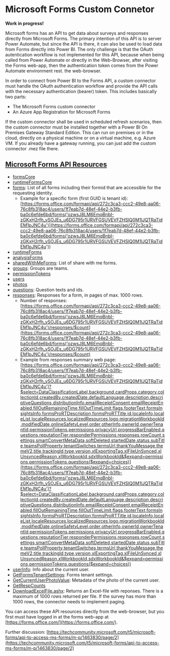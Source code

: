 # Microsoft Forms Custom Connetor
**Work in progress!**

Microsoft forms has an API to get data about surveys and responses directly from Microsoft Forms. 
The primary intention of this API is to server Power Automate, but since the API is there, it can 
also be used to load data from Forms directly into Power BI. The only challenge is that the OAuth 
autentication workflow is not implemented for this API, because when being called from Power Automate 
or directly in the Web-Browser, after visiting the Forms web-app, then the authentication token comes
from the Power Automate environment rest. the web-browser.

In order to connect from Power BI to the Forms API, a custom connector must handle the OAuth 
authentication workflow and provide the API calls with the necessary authentication (bearer) token. 
This includes basically two parts:

- The Microsoft Forms custom connector
- An Azure App Registration for Microsoft Forms

If the custom connector shall be used in scheduled refresh scenarios, then the custom connector 
must be installed together with a Power BI On Premises Gateway Standard Edition. This can run on 
premises or in the cloud, directly on a physical machine or on a virtual machine, e.g. Azure VM. 
If you already have a gateway running, you can just add the custom connector .mez file there.

## [Microsoft Forms API Resources](https://forms.office.com/formapi/api/$metadata)

- [formsCore](https://forms.office.com/formapi/api/formsCore)
- [runtimeFormsCore](https://forms.office.com/formapi/api/runtimeFormsCore)
- [forms](https://forms.office.com/formapi/api/forms): List of all forms including their formid that are accessible for the requesting identity.
  - Example for a specific form (first GUID is tenant id): [https://forms.office.com/formapi/api/272c3ca3-ccc2-49e8-aa06-76c8fb318ac4/users/1f7eab7d-48ef-44e2-b3fb-ba0c6efde6bd/forms('ozwsJ8LM6EmqBnbI-zGKxH2rfh_vSOJEs_u6DG795r1URVFGSUVEVFZHSlQ0M1lJQTRaTjdEM1pJNC4u')](https://forms.office.com/formapi/api/272c3ca3-ccc2-49e8-aa06-76c8fb318ac4/users/1f7eab7d-48ef-44e2-b3fb-ba0c6efde6bd/forms('ozwsJ8LM6EmqBnbI-zGKxH2rfh_vSOJEs_u6DG795r1URVFGSUVEVFZHSlQ0M1lJQTRaTjdEM1pJNC4u'))
- [runtimeForms](https://forms.office.com/formapi/api/runtimeForms)
- [analysisForms](https://forms.office.com/formapi/api/analysisForms)
- [sharedWithMeForms](https://forms.office.com/formapi/api/sharedWithMeForms): List of share with me forms.
- [groups](https://forms.office.com/formapi/api/groups): Groups are teams.
- [permissionTokens](https://forms.office.com/formapi/api/permissionTokens)
- [users](https://forms.office.com/formapi/api/users)
- [photos](https://forms.office.com/formapi/api/photos)
- [questions](https://forms.office.com/formapi/api/272c3ca3-ccc2-49e8-aa06-76c8fb318ac4/users/1f7eab7d-48ef-44e2-b3fb-ba0c6efde6bd/forms('ozwsJ8LM6EmqBnbI-zGKxH2rfh_vSOJEs_u6DG795r1URVFGSUVEVFZHSlQ0M1lJQTRaTjdEM1pJNC4u')/questions): Question texts and ids.
- [responses](https://forms.office.com/formapi/api/272c3ca3-ccc2-49e8-aa06-76c8fb318ac4/users/1f7eab7d-48ef-44e2-b3fb-ba0c6efde6bd/forms('ozwsJ8LM6EmqBnbI-zGKxH2rfh_vSOJEs_u6DG795r1URVFGSUVEVFZHSlQ0M1lJQTRaTjdEM1pJNC4u')/responses?$expand=comments&$top=1000&$skip=0): Responses for a form, in pages of max. 1000 rows.
  - Number of responses: [https://forms.office.com/formapi/api/272c3ca3-ccc2-49e8-aa06-76c8fb318ac4/users/1f7eab7d-48ef-44e2-b3fb-ba0c6efde6bd/forms('ozwsJ8LM6EmqBnbI-zGKxH2rfh_vSOJEs_u6DG795r1URVFGSUVEVFZHSlQ0M1lJQTRaTjdEM1pJNC4u')/responses/$count](https://forms.office.com/formapi/api/272c3ca3-ccc2-49e8-aa06-76c8fb318ac4/users/1f7eab7d-48ef-44e2-b3fb-ba0c6efde6bd/forms('ozwsJ8LM6EmqBnbI-zGKxH2rfh_vSOJEs_u6DG795r1URVFGSUVEVFZHSlQ0M1lJQTRaTjdEM1pJNC4u')/responses/$count)
  - Example from responses summary web page: [https://forms.office.com/formapi/api/272c3ca3-ccc2-49e8-aa06-76c8fb318ac4/users/1f7eab7d-48ef-44e2-b3fb-ba0c6efde6bd/forms('ozwsJ8LM6EmqBnbI-zGKxH2rfh_vSOJEs_u6DG795r1URVFGSUVEVFZHSlQ0M1lJQTRaTjdEM1pJNC4u')?$select=DataClassificationLabel,background,cardProps,category,collectionId,createdBy,createdDate,defaultLanguage,description,descriptiveQuestions,distributionInfo,emailReceiptConsent,emailReceiptEnabled,fillOutRemainingTime,fillOutTimeLimit,flags,footerText,formsInsightsInfo,formsProRTDescription,formsProRTTitle,id,localeInfo,localeList,localeResources,localizedResources,logo,migrationWorkbookId,modifiedDate,onlineSafetyLevel,order,otherInfo,ownerId,ownerTenantId,permissionTokens,permissions,privacyUrl,progressBarEnabled,questions,reputationTier,responderPermissions,responses,rowCount,settings,smartConvertMetaData,softDeleted,startedDate,status,subTitle,teamsPollProperty,tenantSwitches,termsUrl,thankYouMessage,themeV2,title,trackingId,type,version,xlExportingTag,xlFileUnSynced,xlUnsyncedReason,xlWorkbookId,sdxWorkbookId&$expand=permissions,permissionTokens,questions($expand=choices)](https://forms.office.com/formapi/api/272c3ca3-ccc2-49e8-aa06-76c8fb318ac4/users/1f7eab7d-48ef-44e2-b3fb-ba0c6efde6bd/forms('ozwsJ8LM6EmqBnbI-zGKxH2rfh_vSOJEs_u6DG795r1URVFGSUVEVFZHSlQ0M1lJQTRaTjdEM1pJNC4u')?$select=DataClassificationLabel,background,cardProps,category,collectionId,createdBy,createdDate,defaultLanguage,description,descriptiveQuestions,distributionInfo,emailReceiptConsent,emailReceiptEnabled,fillOutRemainingTime,fillOutTimeLimit,flags,footerText,formsInsightsInfo,formsProRTDescription,formsProRTTitle,id,localeInfo,localeList,localeResources,localizedResources,logo,migrationWorkbookId,modifiedDate,onlineSafetyLevel,order,otherInfo,ownerId,ownerTenantId,permissionTokens,permissions,privacyUrl,progressBarEnabled,questions,reputationTier,responderPermissions,responses,rowCount,settings,smartConvertMetaData,softDeleted,startedDate,status,subTitle,teamsPollProperty,tenantSwitches,termsUrl,thankYouMessage,themeV2,title,trackingId,type,version,xlExportingTag,xlFileUnSynced,xlUnsyncedReason,xlWorkbookId,sdxWorkbookId&$expand=permissions,permissionTokens,questions($expand=choices))
- [userInfo](https://forms.office.com/formapi/api/userInfo): Info about the current user.
- [GetFormsTenantSettings](https://forms.office.com/formapi/api/GetFormsTenantSettings): Forms tenant settings.
- [GetCurrentUserPhotoValue](https://forms.office.com/formapi/api/GetCurrentUserPhotoValue): Metadata of the photo of the current user.
- [GetRespCounts](https://forms.office.com/formapi/api/GetRespCounts)
- [DownloadExcelFile.ashx](https://forms.office.com/formapi/DownloadExcelFile.ashx?formid=ozwsJ8LM6EmqBnbI-zGKxH2rfh_vSOJEs_u6DG795r1URVFGSUVEVFZHSlQ0M1lJQTRaTjdEM1pJNC4u&timezoneOffset=0&minResponseId=1&maxResponseId=1000): Returns an Excel-file with reponses. There is a maximum of 1000 rows returned per file. If the survey has more than 1000 rows, the connector needs to implement paging.

You can access these API resources directly from the web-browser, but you first must have logged in at the forms web-app at [https://forms.office.com/](https://forms.office.com/).

Further discussion: [https://techcommunity.microsoft.com/t5/microsoft-forms/api-to-access-ms-forms/m-p/1463830/page/2](https://techcommunity.microsoft.com/t5/microsoft-forms/api-to-access-ms-forms/m-p/1463830/page/2)
